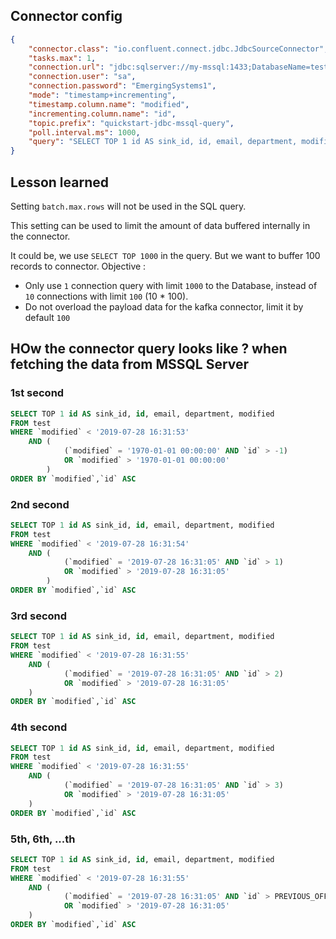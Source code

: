 ## Connector config

```json
{
	"connector.class": "io.confluent.connect.jdbc.JdbcSourceConnector",
	"tasks.max": 1,
	"connection.url": "jdbc:sqlserver://my-mssql:1433;DatabaseName=test_db",
	"connection.user": "sa",
	"connection.password": "EmergingSystems1",
	"mode": "timestamp+incrementing",
	"timestamp.column.name": "modified",
	"incrementing.column.name": "id",
	"topic.prefix": "quickstart-jdbc-mssql-query",
	"poll.interval.ms": 1000,
	"query": "SELECT TOP 1 id AS sink_id, id, email, department, modified FROM test_db.dbo.test"
}
```

## Lesson learned

Setting `batch.max.rows` will not be used in the SQL query.

This setting can be used to limit the amount of data buffered internally in the connector.

It could be, we use `SELECT TOP 1000` in the query. But we want to buffer 100 records to connector. Objective :
- Only use `1` connection query with limit `1000` to the Database, instead of `10` connections with limit `100` (10 * 100).
- Do not overload the payload data for the kafka connector, limit it by default `100`

## HOw the connector query looks like ? when fetching the data from MSSQL Server

### 1st second

```sql
SELECT TOP 1 id AS sink_id, id, email, department, modified 
FROM test 
WHERE `modified` < '2019-07-28 16:31:53' 
	AND (
			(`modified` = '1970-01-01 00:00:00' AND `id` > -1) 
			OR `modified` > '1970-01-01 00:00:00'
		) 
ORDER BY `modified`,`id` ASC
```

### 2nd second

```sql
SELECT TOP 1 id AS sink_id, id, email, department, modified 
FROM test 
WHERE `modified` < '2019-07-28 16:31:54' 
	AND (
			(`modified` = '2019-07-28 16:31:05' AND `id` > 1) 
			OR `modified` > '2019-07-28 16:31:05'
		) 
ORDER BY `modified`,`id` ASC
```

### 3rd second

```sql
SELECT TOP 1 id AS sink_id, id, email, department, modified 
FROM test 
WHERE `modified` < '2019-07-28 16:31:55' 
	AND (
			(`modified` = '2019-07-28 16:31:05' AND `id` > 2) 
			OR `modified` > '2019-07-28 16:31:05'
	) 
ORDER BY `modified`,`id` ASC
```

### 4th second

```sql
SELECT TOP 1 id AS sink_id, id, email, department, modified 
FROM test 
WHERE `modified` < '2019-07-28 16:31:55' 
	AND (
			(`modified` = '2019-07-28 16:31:05' AND `id` > 3) 
			OR `modified` > '2019-07-28 16:31:05'
	) 
ORDER BY `modified`,`id` ASC
```

### 5th, 6th, ...th

```sql
SELECT TOP 1 id AS sink_id, id, email, department, modified 
FROM test 
WHERE `modified` < '2019-07-28 16:31:55' 
	AND (
			(`modified` = '2019-07-28 16:31:05' AND `id` > PREVIOUS_OFFSET + 1) 
			OR `modified` > '2019-07-28 16:31:05'
	) 
ORDER BY `modified`,`id` ASC
```


